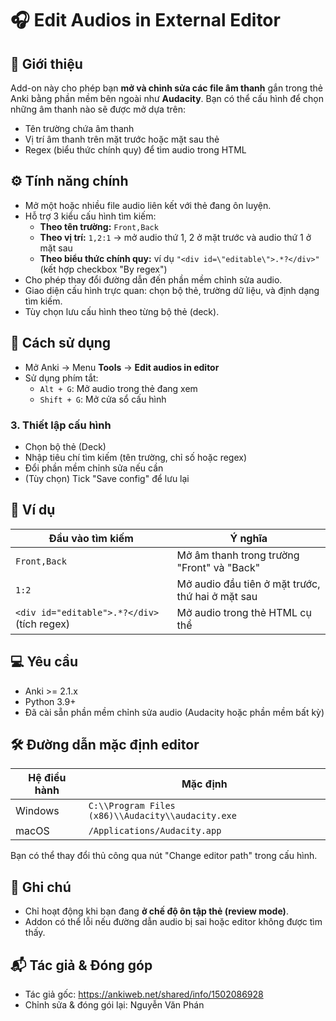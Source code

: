 # 🎧 Edit Audios in External Editor

## 📌 Giới thiệu

Add-on này cho phép bạn **mở và chỉnh sửa các file âm thanh** gắn trong thẻ Anki bằng phần mềm bên ngoài như **Audacity**. Bạn có thể cấu hình để chọn những âm thanh nào sẽ được mở dựa trên:
- Tên trường chứa âm thanh
- Vị trí âm thanh trên mặt trước hoặc mặt sau thẻ
- Regex (biểu thức chính quy) để tìm audio trong HTML

## ⚙️ Tính năng chính

- Mở một hoặc nhiều file audio liên kết với thẻ đang ôn luyện.
- Hỗ trợ 3 kiểu cấu hình tìm kiếm:
  - **Theo tên trường:** `Front,Back`
  - **Theo vị trí:** `1,2:1` → mở audio thứ 1, 2 ở mặt trước và audio thứ 1 ở mặt sau
  - **Theo biểu thức chính quy:** ví dụ `"<div id=\"editable\">.*?</div>"` (kết hợp checkbox "By regex")
- Cho phép thay đổi đường dẫn đến phần mềm chỉnh sửa audio.
- Giao diện cấu hình trực quan: chọn bộ thẻ, trường dữ liệu, và định dạng tìm kiếm.
- Tùy chọn lưu cấu hình theo từng bộ thẻ (deck).

## 🧭 Cách sử dụng

- Mở Anki → Menu **Tools** → **Edit audios in editor**
- Sử dụng phím tắt:
  - `Alt + G`: Mở audio trong thẻ đang xem
  - `Shift + G`: Mở cửa sổ cấu hình

### 3. Thiết lập cấu hình
- Chọn bộ thẻ (Deck)
- Nhập tiêu chí tìm kiếm (tên trường, chỉ số hoặc regex)
- Đổi phần mềm chỉnh sửa nếu cần
- (Tùy chọn) Tick "Save config" để lưu lại

## 🧪 Ví dụ

| Đầu vào tìm kiếm | Ý nghĩa |
|------------------|--------|
| `Front,Back`     | Mở âm thanh trong trường "Front" và "Back" |
| `1:2`            | Mở audio đầu tiên ở mặt trước, thứ hai ở mặt sau |
| `<div id="editable">.*?</div>` (tích regex) | Mở audio trong thẻ HTML cụ thể |

## 💻 Yêu cầu

- Anki >= 2.1.x
- Python 3.9+
- Đã cài sẵn phần mềm chỉnh sửa audio (Audacity hoặc phần mềm bất kỳ)

## 🛠 Đường dẫn mặc định editor

| Hệ điều hành | Mặc định |
|-------------|----------|
| Windows      | `C:\\Program Files (x86)\\Audacity\\audacity.exe` |
| macOS        | `/Applications/Audacity.app` |

Bạn có thể thay đổi thủ công qua nút "Change editor path" trong cấu hình.

## 📝 Ghi chú

- Chỉ hoạt động khi bạn đang **ở chế độ ôn tập thẻ (review mode)**.
- Addon có thể lỗi nếu đường dẫn audio bị sai hoặc editor không được tìm thấy.

## 📬 Tác giả & Đóng góp

- Tác giả gốc: https://ankiweb.net/shared/info/1502086928
- Chỉnh sửa & đóng gói lại: Nguyễn Văn Phán
